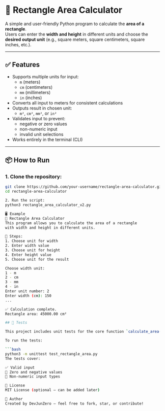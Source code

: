 # 🧮 Rectangle Area Calculator

A simple and user-friendly Python program to calculate the **area of a rectangle**.  
Users can enter the **width and height** in different units and choose the **desired output unit** (e.g., square meters, square centimeters, square inches, etc.).

---

## ✅ Features

- Supports multiple units for input:
  - `m` (meters)
  - `cm` (centimeters)
  - `mm` (millimeters)
  - `in` (inches)
- Converts all input to meters for consistent calculations
- Outputs result in chosen unit:
  - `m²`, `cm²`, `mm²`, or `in²`
- Validates input to prevent:
  - negative or zero values
  - non-numeric input
  - invalid unit selections
- Works entirely in the terminal (CLI)

---

## 📦 How to Run

### 1. Clone the repository:
```bash
git clone https://github.com/your-username/rectangle-area-calculator.git
cd rectangle-area-calculator

2. Run the script:
python3 rectangle_area_calculator_v2.py

🖥️ Example
🧮 Rectangle Area Calculator
This program allows you to calculate the area of a rectangle
with width and height in different units.

🔧 Steps:
1. Choose unit for width
2. Enter width value
3. Choose unit for height
4. Enter height value
5. Choose unit for the result

Choose width unit:
1 - m
2 - cm
3 - mm
4 - in
Enter unit number: 2
Enter width (cm): 150
...

✅ Calculation complete.
Rectangle area: 45000.00 cm²

## 🧪 Tests

This project includes unit tests for the core function `calculate_area()`.

To run the tests:

```bash
python3 -m unittest test_rectangle_area.py
The tests cover:

✅ Valid input
🚫 Zero and negative values
🧨 Non-numeric input types

📄 License
MIT License (optional — can be added later)

🙌 Author
Created by DevJunZero – feel free to fork, star, or contribute!
